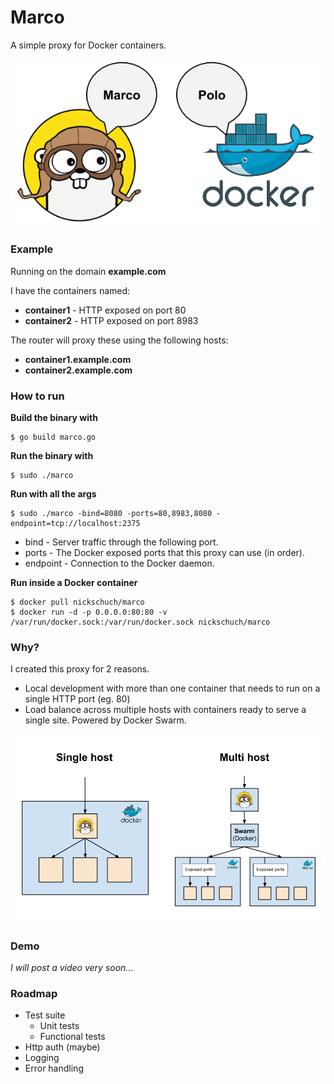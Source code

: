 Marco
=====

A simple proxy for Docker containers.

![Overview](/docs/overview.png "Overview")

### Example

Running on the domain **example.com**

I have the containers named:
* **container1** - HTTP exposed on port 80
* **container2** - HTTP exposed on port 8983

The router will proxy these using the following hosts:
* **container1.example.com**
* **container2.example.com**

### How to run

**Build the binary with**

```
$ go build marco.go
```

**Run the binary with**

```
$ sudo ./marco
```

**Run with all the args**

```
$ sudo ./marco -bind=8080 -ports=80,8983,8080 -endpoint=tcp://localhost:2375
```

* bind - Server traffic through the following port.
* ports - The Docker exposed ports that this proxy can use (in order).
* endpoint - Connection to the Docker daemon.

**Run inside a Docker container**

```
$ docker pull nickschuch/marco
$ docker run -d -p 0.0.0.0:80:80 -v /var/run/docker.sock:/var/run/docker.sock nickschuch/marco
```

### Why?

I created this proxy for 2 reasons.
* Local development with more than one container that needs to run on a single HTTP port (eg. 80)
* Load balance across multiple hosts with containers ready to serve a single site. Powered by Docker Swarm.

![Why](/docs/why.png "Why")

### Demo

_I will post a video very soon..._

### Roadmap

* Test suite
  * Unit tests
  * Functional tests
* Http auth (maybe)
* Logging
* Error handling
